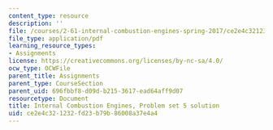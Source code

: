 ```yaml
---
content_type: resource
description: ''
file: /courses/2-61-internal-combustion-engines-spring-2017/ce2e4c321232fd23b79b86008a37e4a4_MIT2_61S17_ps5_soln.pdf
file_type: application/pdf
learning_resource_types:
- Assignments
license: https://creativecommons.org/licenses/by-nc-sa/4.0/
ocw_type: OCWFile
parent_title: Assignments
parent_type: CourseSection
parent_uid: 696fbbf8-d09d-b215-3617-ead64aff9d07
resourcetype: Document
title: Internal Combustion Engines, Problem set 5 solution
uid: ce2e4c32-1232-fd23-b79b-86008a37e4a4
---
```

